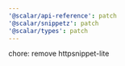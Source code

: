 ```yaml
---
'@scalar/api-reference': patch
'@scalar/snippetz': patch
'@scalar/types': patch
---
```


chore: remove httpsnippet-lite
